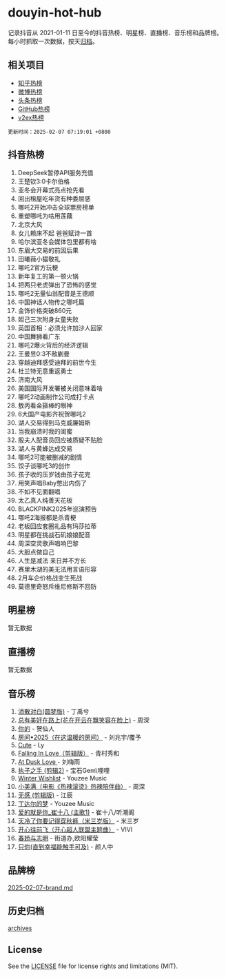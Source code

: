 # douyin-hot-hub

记录抖音从 2021-01-11 日至今的抖音热榜、明星榜、直播榜、音乐榜和品牌榜。每小时抓取一次数据，按天[归档](archives)。

## 相关项目

- [知乎热榜](https://github.com/lonnyzhang423/zhihu-hot-hub)
- [微博热榜](https://github.com/lonnyzhang423/weibo-hot-hub)
- [头条热榜](https://github.com/lonnyzhang423/toutiao-hot-hub)
- [GitHub热榜](https://github.com/lonnyzhang423/github-hot-hub)
- [v2ex热榜](https://github.com/lonnyzhang423/v2ex-hot-hub)


`更新时间：2025-02-07 07:19:01 +0800`

## 抖音热榜

1. DeepSeek暂停API服务充值
1. 王楚钦3:0卡尔伯格
1. 亚冬会开幕式亮点抢先看
1. 回出租屋吃年货有种委屈感
1. 哪吒2开始冲击全球票房榜单
1. 重塑哪吒为啥用莲藕
1. 北京大风
1. 女儿赖床不起 爸爸赋诗一首
1. 哈尔滨亚冬会媒体包里都有啥
1. 东眉大交易的前因后果
1. 田曦薇小猫敬礼
1. 哪吒2官方玩梗
1. 新年复工的第一顿火锅
1. 把两只老虎弹出了恐怖的感觉
1. 哪吒2无量仙翁配音是王德顺
1. 中国神话人物传之哪吒篇
1. 金饰价格突破860元
1. 妲己三次附身女童失败
1. 英国首相：必须允许加沙人回家
1. 中国舞狮看广东
1. 哪吒2爆火背后的经济逻辑
1. 王曼昱0:3不敌蒯曼
1. 穿越迪拜感受迪拜的前世今生
1. 杜兰特无意重返勇士
1. 济南大风
1. 美国国际开发署被关闭意味着啥
1. 哪吒2动画制作公司成打卡点
1. 敖丙看金箍棒的眼神
1. 6大国产电影齐祝贺哪吒2
1. 湖人交易得到马克威廉姆斯
1. 当我崩溃时我的闺蜜
1. 殷夫人配音员回应被质疑不贴脸
1. 湖人与黄蜂达成交易
1. 哪吒2可能被删减的剧情
1. 饺子谈哪吒3的创作
1. 孩子收的压岁钱由孩子花完
1. 用笑声唱Baby憋出内伤了
1. 不如不见面翻唱
1. 太乙真人纯善天花板
1. BLACKPINK2025年巡演预告
1. 哪吒2海报都是杀青梗
1. 老板回应套圈礼品有玛莎拉蒂
1. 明星都在挑战石矶娘娘配音
1. 周深空灵歌声唱响巴黎
1. 大胆点做自己
1. 人生是减法 来日并不方长
1. 赛里木湖的美无法用言语形容
1. 2月车企价格战变生死战
1. 莫德里奇怒斥维尼修斯不回防

## 明星榜

暂无数据

## 直播榜

暂无数据

## 音乐榜

1. [消散对白(圆梦版)](https://sf3-cdn-tos.douyinstatic.com/obj/tos-cn-ve-2774/og4jB5I5IizzoZVAAAzWgBMAsMDWoArfwBOiFs) - 丁禹兮
1. [总有美好在路上(花在开云在飘笑容在脸上)](https://sf5-hl-cdn-tos.douyinstatic.com/obj/tos-cn-ve-2774/oU5u7NwtfBIvaNhoQBszOvAlRiAoiWAVVyBMq4) - 周深
1. [你的](https://sf6-cdn-tos.douyinstatic.com/obj/tos-cn-ve-2774/oYuIeKf42jB7sEV6B2upMdpYAgfrQWj0FeRegh) - 贺仙人
1. [房间•2025（在这温暖的房间）](https://sf5-hl-cdn-tos.douyinstatic.com/obj/tos-cn-ve-2774/oMzJcnT8BgIetASeBfwfEeBQVNfACiCifhfZP7g) - 刘兆宇/覆予
1. [Cute](https://sf5-hl-cdn-tos.douyinstatic.com/obj/tos-cn-ve-2774/o4IbIzHWKAAB4wsS5qMBRiiAlEBGTpQRNfFvuo) - Ly
1. [Falling In Love（剪辑版）](https://sf5-hl-cdn-tos.douyinstatic.com/obj/tos-cn-ve-2774/o8ajpA8zzgBPahbBIO8AcKGBLJezFCRd1wfP9f) - 青村秀和
1. [ At Dusk  Love ](https://sf5-hl-cdn-tos.douyinstatic.com/obj/tos-cn-ve-2774/o8CrpCf5CaYgI4ZrtQgMQAFEfuGqNnRSDQAPBc) - 刘嗨雨
1. [执子之手 (剪辑2)](https://sf3-cdn-tos.douyinstatic.com/obj/tos-cn-ve-2774/oUoZLQjCc31XzqsBnBQUNgeKtYPBcgbFDwtfcu) - 宝石Gem\哩哩
1. [Winter Wishlist](https://sf5-hl-cdn-tos.douyinstatic.com/obj/tos-cn-ve-2774/oIIgUOeamCFCVAzxN6MFRLIBlLGpUqQxeeHrLE) - Youzee Music
1. [小美满（电影《热辣滚烫》热辣陪伴曲）](https://sf5-hl-cdn-tos.douyinstatic.com/obj/tos-cn-ve-2774/o0GAn2lSgfZIDUgtevCGDQYnFg4CwnrBaxbTZL) - 周深
1. [无感 (剪辑版)](https://sf6-cdn-tos.douyinstatic.com/obj/tos-cn-ve-2774/o0eIsUzJBDlQaQFC5OFlgbMEZC1TFYBftOBn6p) - 江辰
1. [丁达尔的梦](https://sf5-hl-cdn-tos.douyinstatic.com/obj/tos-cn-ve-2774/oMU3WirUZBVQkAC9ccG5P2IQirziZM2RTInUY) - Youzee Music
1. [爱的就是你_崔十八 (主歌1)](https://sf5-hl-cdn-tos.douyinstatic.com/obj/tos-cn-ve-2774/oI5BO5DhFZ6UTcNCnZaOCBLtZ7WIMQGfgnXf5E) - 崔十八/听潮阁
1. [天冷了你要记得穿秋裤（米三岁版）](https://sf5-hl-cdn-tos.douyinstatic.com/obj/tos-cn-ve-2774/oQlIwVIDWiZ6BQilAorS7MA0AgCkQDvcZAdm1) - 米三岁
1. [开心往前飞（开心超人联盟主题曲）](https://sf5-hl-cdn-tos.douyinstatic.com/obj/tos-cn-ve-2774/9d8fb7c82cf1421fb93a9fe925275e0a) - VIVI
1. [春娇与志明](https://sf3-cdn-tos.douyinstatic.com/obj/tos-cn-ve-2774/e530d8fceb7044b39707d7f9ff54add1) - 街道办,欧阳耀莹
1. [只你(直到幸福能触手可及)](https://sf5-hl-cdn-tos.douyinstatic.com/obj/tos-cn-ve-2774/o0lBkRDzFTeaVSUz3ZZSCBVtZ5DIMQGfgmEAuE) - 颜人中

## 品牌榜

[2025-02-07-brand.md](archives/2025-02-07-brand.md)

## 历史归档

[archives](archives)

## License

See the [LICENSE](LICENSE) file for license rights and limitations (MIT).
